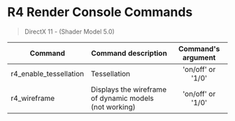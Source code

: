 # R4 Render Console Commands

> DirectX 11 - (Shader Model 5.0) 

| Сommand | Command description | Command's argument |
---|---|:---:|
| r4_enable_tessellation | Tessellation | 'on/off' or '1/0' |
| r4_wireframe | Displays the wireframe of dynamic models (not working) | 'on/off' or '1/0' |
